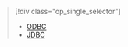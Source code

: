 > [!div class="op_single_selector"]
>- [ODBC](/documentation/articles/hdinsight-connect-excel-hive-odbc-driver/)
>- [JDBC](../articles/hdinsight/hdinsight-connect-hive-jdbc-driver.md)